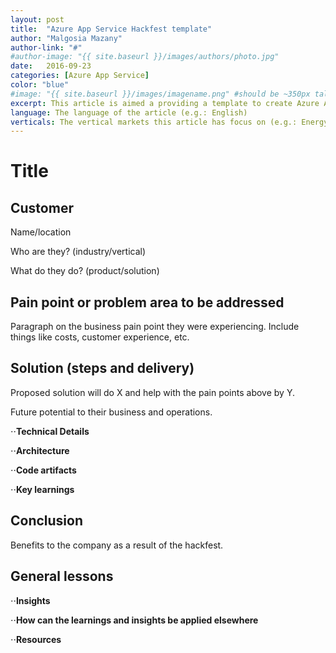 ```yaml
---
layout: post
title:  "Azure App Service Hackfest template"
author: "Malgosia Mazany"
author-link: "#"
#author-image: "{{ site.baseurl }}/images/authors/photo.jpg"
date:   2016-09-23
categories: [Azure App Service]
color: "blue"
#image: "{{ site.baseurl }}/images/imagename.png" #should be ~350px tall
excerpt: This article is aimed a providing a template to create Azure App Service Hackfest articles.
language: The language of the article (e.g.: English)
verticals: The vertical markets this article has focus on (e.g.: Energy, Manufacturing, Transportation & Logistics, Smart Cities, Agricultural, Environmental, Healthcare)
---
```


# Title #


 
## Customer ##
Name/location

Who are they? (industry/vertical)

What do they do? (product/solution)


 
## Pain point or problem area to be addressed ##


Paragraph on the business pain point they were experiencing. Include things like costs, customer experience, etc.


 
## Solution (steps and delivery) ##


Proposed solution will do X and help with the pain points above by Y.

Future potential to their business and operations.

⋅⋅**Technical Details**

⋅⋅**Architecture**

⋅⋅**Code artifacts**

⋅⋅**Key learnings**
 
## Conclusion ##

Benefits to the company as a result of the hackfest.



## General lessons ##
⋅⋅**Insights**

⋅⋅**How can the learnings and insights be applied elsewhere**

⋅⋅**Resources**
